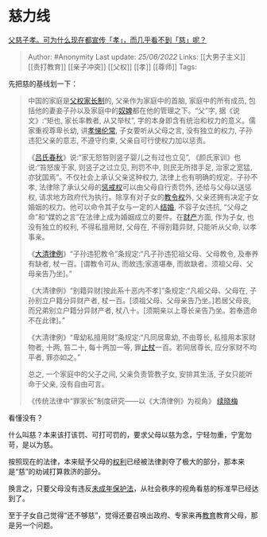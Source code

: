 # 慈力线
[父慈子孝。可为什么现在都宣传「孝」，而几乎看不到「慈」呢？](https://www.zhihu.com/question/432806147/answer/2540409638)

> Author: #Anonymity 
Last update: *25/06/2022* 
Links: [[大男子主义]] [[责打教育]] [[亲子冲突]] [[父权]] [[孝]] [[尊师]] 
Tags: 

先把慈的基线划一下：

> 中国的家庭是[父权家长制](https://www.zhihu.com/search?q=%E7%88%B6%E6%9D%83%E5%AE%B6%E9%95%BF%E5%88%B6&search_source=Entity&hybrid_search_source=Entity&hybrid_search_extra=%7B%22sourceType%22%3A%22answer%22%2C%22sourceId%22%3A2540409638%7D)的, 父亲作为家庭中的首脑, 家庭中的所有成员, 包括他的妻妾子孙以及家庭中的[奴婢](https://www.zhihu.com/search?q=%E5%A5%B4%E5%A9%A2&search_source=Entity&hybrid_search_source=Entity&hybrid_search_extra=%7B%22sourceType%22%3A%22answer%22%2C%22sourceId%22%3A2540409638%7D)都在他的管理之下。“父”字, 据《说文》:“矩也, 家长率教者, 从又举杖”, 字的本身即含有统治和权力的意义。儒家重视尊卑长幼, 讲[孝悌伦常](https://www.zhihu.com/search?q=%E5%AD%9D%E6%82%8C%E4%BC%A6%E5%B8%B8&search_source=Entity&hybrid_search_source=Entity&hybrid_search_extra=%7B%22sourceType%22%3A%22answer%22%2C%22sourceId%22%3A2540409638%7D), 子女要听从父母之言, 没有独立的权力, 子孙违犯父亲的意志, 不遵守约束, 父亲自可行使权力加以惩责。  
>   
> 《[吕氏春秋](https://www.zhihu.com/search?q=%E5%90%95%E6%B0%8F%E6%98%A5%E7%A7%8B&search_source=Entity&hybrid_search_source=Entity&hybrid_search_extra=%7B%22sourceType%22%3A%22answer%22%2C%22sourceId%22%3A2540409638%7D)》说:“家无怒笞则竖子婴儿之有过也立见”, 《颜氏家训》也说:“笞怒废于家, 则竖子之过立见, 刑罚不中, 则民无所措手足, 治家之宽猛, 亦犹国焉”。不仅社会上承认父亲这种权力, 法律上也有明确的规定。子孙不孝, 法律除了承认父母的[惩戒权](https://www.zhihu.com/search?q=%E6%83%A9%E6%88%92%E6%9D%83&search_source=Entity&hybrid_search_source=Entity&hybrid_search_extra=%7B%22sourceType%22%3A%22answer%22%2C%22sourceId%22%3A2540409638%7D)可以由父母自行责罚外, 还给与父母以送惩权, 请求地方政府代为执行。除享有对子女的[教令权](https://www.zhihu.com/search?q=%E6%95%99%E4%BB%A4%E6%9D%83&search_source=Entity&hybrid_search_source=Entity&hybrid_search_extra=%7B%22sourceType%22%3A%22answer%22%2C%22sourceId%22%3A2540409638%7D)外, 父亲还拥有决定子女婚姻的权力。他可以命令其子女与一定的人[结婚](https://www.zhihu.com/search?q=%E7%BB%93%E5%A9%9A&search_source=Entity&hybrid_search_source=Entity&hybrid_search_extra=%7B%22sourceType%22%3A%22answer%22%2C%22sourceId%22%3A2540409638%7D), 不容子女违抗, “父母之命”和“媒妁之言”在法律上成为婚姻成立的要件。在[财产](https://www.zhihu.com/search?q=%E8%B4%A2%E4%BA%A7&search_source=Entity&hybrid_search_source=Entity&hybrid_search_extra=%7B%22sourceType%22%3A%22answer%22%2C%22sourceId%22%3A2540409638%7D)方面, 作为子女, 也没有独立的权利, 不得私擅用财, 父母在, 不得别籍异财, 只能听从父命, 以孝事亲。  
>   
> 《[大清律例](https://www.zhihu.com/search?q=%E5%A4%A7%E6%B8%85%E5%BE%8B%E4%BE%8B&search_source=Entity&hybrid_search_source=Entity&hybrid_search_extra=%7B%22sourceType%22%3A%22answer%22%2C%22sourceId%22%3A2540409638%7D)》“子孙违犯教令”条规定:“凡子孙违犯祖父母、父母教令, 及奉养有缺者, 杖一百。[谓教令可从, 而故违;家道堪奉, 而故缺者。须祖父母、父母亲告乃坐]。”  
>   
> 《大清律例》“别籍异财[按此系十恶内不孝]”条规定:“凡祖父母、父母在, 子孙别立户籍分异财产者, 杖一百。[须祖父母、父母亲告乃坐。]若居父母丧, 而兄弟别立户籍分异财产者, 杖八十。[须期亲以上尊长亲告乃坐。若奉遗命不在此律]。”  
>   
> 《大清律例》“卑幼私擅用财”条规定:“凡同居卑幼, 不由尊长, 私擅用本家财物者, 十两, 笞二十, 每十两加一等, 罪[止杖](https://www.zhihu.com/search?q=%E6%AD%A2%E6%9D%96&search_source=Entity&hybrid_search_source=Entity&hybrid_search_extra=%7B%22sourceType%22%3A%22answer%22%2C%22sourceId%22%3A2540409638%7D)一百。若同居尊长, 应分家财不均平者, 罪亦如之。”  
>   
> 总之, 一个家庭中的父子之间, 父亲负责管教子女, 安排其生活, 子女只能听命于父亲, 没有自由可言。  
>   
> 《传统法律中“罪家长”制度研究——以《大清律例》为视角》 [续晓梅](https://www.zhihu.com/search?q=%E7%BB%AD%E6%99%93%E6%A2%85&search_source=Entity&hybrid_search_source=Entity&hybrid_search_extra=%7B%22sourceType%22%3A%22answer%22%2C%22sourceId%22%3A2540409638%7D)

看懂没有？

什么叫慈？本来该打该罚、可打可罚的，要求父母以慈为念，宁轻勿重，宁宽勿苛，是以为慈。

按照现在的法律，本来赋予父母的[权利](https://www.zhihu.com/search?q=%E6%9D%83%E5%88%A9&search_source=Entity&hybrid_search_source=Entity&hybrid_search_extra=%7B%22sourceType%22%3A%22answer%22%2C%22sourceId%22%3A2540409638%7D)已经被法律剥夺了极大的部分，那本来是“慈”的劝诫打算救济的部分。

换言之，只要父母没有违反[未成年保护法](https://www.zhihu.com/search?q=%E6%9C%AA%E6%88%90%E5%B9%B4%E4%BF%9D%E6%8A%A4%E6%B3%95&search_source=Entity&hybrid_search_source=Entity&hybrid_search_extra=%7B%22sourceType%22%3A%22answer%22%2C%22sourceId%22%3A2540409638%7D)，从社会秩序的视角看慈的标准早已经达到了。

至于子女自己觉得“还不够慈”，觉得还要召唤出政府、专家来再[教育](https://www.zhihu.com/search?q=%E6%95%99%E8%82%B2&search_source=Entity&hybrid_search_source=Entity&hybrid_search_extra=%7B%22sourceType%22%3A%22answer%22%2C%22sourceId%22%3A2540409638%7D)教育父母，那是另一个问题。